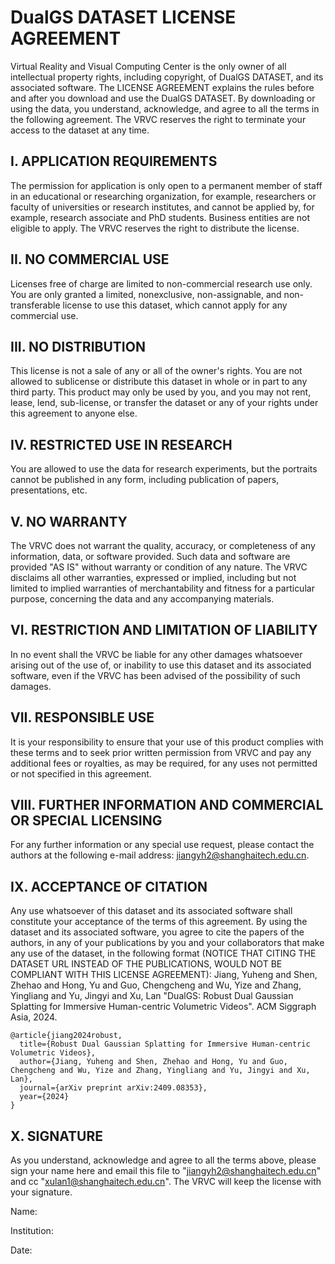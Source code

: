 # DualGS DATASET LICENSE AGREEMENT

Virtual Reality and Visual Computing Center is the only owner of all intellectual property rights, including copyright, of DualGS DATASET, and its associated software. The LICENSE AGREEMENT explains the rules before and after you download and use the DualGS DATASET.  By downloading or using the data, you understand, acknowledge, and agree to all the terms in the following  agreement. The VRVC reserves the right to terminate your access to the dataset at any time.

## I. APPLICATION REQUIREMENTS

The permission for application is only open to a permanent member of staff in an educational or  researching organization, for example, researchers or faculty of universities or research institutes, and  cannot be applied by, for example, research associate and PhD students. Business entities are not eligible to apply. The VRVC reserves the right to distribute the license.

## II. NO COMMERCIAL USE

Licenses free of charge are limited to non-commercial research use only. You are only granted a limited,  nonexclusive, non-assignable, and non-transferable license to use this dataset, which cannot apply for any commercial use.

## III. NO DISTRIBUTION

This license is not a sale of any or all of the owner's rights. You are not allowed to sublicense or distribute  this dataset in whole or in part to any third party. This product may only be used by you, and you may not rent, lease, lend, sub-license, or transfer the dataset or any of your rights under this agreement to anyone else.

## IV. RESTRICTED USE IN RESEARCH

You are allowed to use the data for research experiments, but the portraits cannot be published in any form, including publication of papers, presentations, etc.

## V. NO WARRANTY

The VRVC does not warrant the quality, accuracy, or completeness of any information, data, or software  provided. Such data and software are provided "AS IS" without warranty or condition of any nature. The VRVC disclaims all other warranties, expressed or implied, including but not limited to implied warranties of  merchantability and fitness for a particular purpose, concerning the data and any accompanying materials.

## VI. RESTRICTION AND LIMITATION OF LIABILITY

In no event shall the VRVC be liable for any other damages whatsoever arising out of the use of, or inability  to use this dataset and its associated software, even if the VRVC has been advised of the possibility of such damages.

## VII. RESPONSIBLE USE

It is your responsibility to ensure that your use of this product complies with these terms and to seek prior  written permission from VRVC and pay any additional fees or royalties, as may be required, for any uses not permitted or not specified in this agreement.

## VIII. FURTHER INFORMATION AND COMMERCIAL OR SPECIAL LICENSING

For any further information or any special use request, please contact the authors at the following e-mail  address: jiangyh2@shanghaitech.edu.cn.

## IX. ACCEPTANCE OF CITATION

Any use whatsoever of this dataset and its associated software shall constitute your acceptance of the terms  of this agreement. By using the dataset and its associated software, you agree to cite the papers of the  authors, in any of your publications by you and your collaborators that make any use of the dataset, in the  following format (NOTICE THAT CITING THE DATASET URL INSTEAD OF THE PUBLICATIONS, WOULD NOT BE  COMPLIANT WITH THIS LICENSE AGREEMENT): Jiang, Yuheng and Shen, Zhehao and Hong, Yu and Guo, Chengcheng and Wu, Yize and Zhang, Yingliang and Yu, Jingyi and Xu, Lan  "DualGS: Robust Dual Gaussian Splatting for Immersive Human-centric Volumetric Videos". ACM Siggraph Asia, 2024.

```
@article{jiang2024robust,
  title={Robust Dual Gaussian Splatting for Immersive Human-centric Volumetric Videos},
  author={Jiang, Yuheng and Shen, Zhehao and Hong, Yu and Guo, Chengcheng and Wu, Yize and Zhang, Yingliang and Yu, Jingyi and Xu, Lan},
  journal={arXiv preprint arXiv:2409.08353},
  year={2024}
}
```

## X. SIGNATURE

As you understand, acknowledge and agree to all the terms above, please sign your name here and email  this file to  "jiangyh2@shanghaitech.edu.cn" and cc "xulan1@shanghaitech.edu.cn". The VRVC will keep the license with your signature. 

Name:  

Institution:  

Date:
